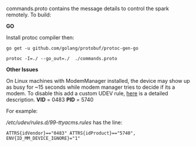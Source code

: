 commands.proto contains the message details to control the spark remotely. To build:

**GO**

Install protoc compiler then:

`go get -u github.com/golang/protobuf/protoc-gen-go`

`protoc -I=./ --go_out=./  ./commands.proto`

**Other Issues**

On Linux machines with ModemManager installed, the device may show up as busy for ~15 seconds while modem manager tries to decide if its a modem. To disable this add a custom UDEV rule, [here](https://linux-tips.com/t/prevent-modem-manager-to-capture-usb-serial-devices/284) is a detailed description. **VID** = 0483 **PID** = 5740

For example:

*/etc/udev/rules.d/99-ttyacms.rules* has the line:

`ATTRS{idVendor}=="0483" ATTRS{idProduct}=="5740", ENV{ID_MM_DEVICE_IGNORE}="1"`
